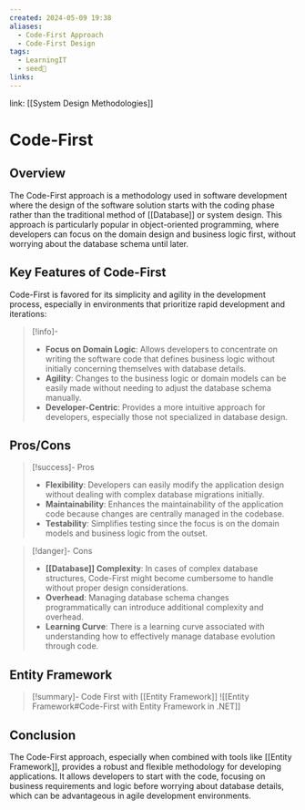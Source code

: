 ```yaml
---
created: 2024-05-09 19:38
aliases:
  - Code-First Approach
  - Code-First Design
tags:
  - LearningIT
  - seed🌱
links:
---
```


link: [[System Design Methodologies]]

# Code-First

## Overview

The Code-First approach is a methodology used in software development where the design of the software solution starts with the coding phase rather than the traditional method of [[Database]] or system design. This approach is particularly popular in object-oriented programming, where developers can focus on the domain design and business logic first, without worrying about the database schema until later.

## Key Features of Code-First

Code-First is favored for its simplicity and agility in the development process, especially in environments that prioritize rapid development and iterations:

> [!info]-
> - **Focus on Domain Logic**: Allows developers to concentrate on writing the software code that defines business logic without initially concerning themselves with database details.
> - **Agility**: Changes to the business logic or domain models can be easily made without needing to adjust the database schema manually.
> - **Developer-Centric**: Provides a more intuitive approach for developers, especially those not specialized in database design.

## Pros/Cons

> [!success]- Pros
> - **Flexibility**: Developers can easily modify the application design without dealing with complex database migrations initially.
> - **Maintainability**: Enhances the maintainability of the application code because changes are centrally managed in the codebase.
> - **Testability**: Simplifies testing since the focus is on the domain models and business logic from the outset.


> [!danger]- Cons
> - **[[Database]] Complexity**: In cases of complex database structures, Code-First might become cumbersome to handle without proper design considerations.
> - **Overhead**: Managing database schema changes programmatically can introduce additional complexity and overhead.
> - **Learning Curve**: There is a learning curve associated with understanding how to effectively manage database evolution through code.

## Entity Framework


> [!summary]- Code First with [[Entity Framework]]
> ![[Entity Framework#Code-First with Entity Framework in .NET]]


## Conclusion

The Code-First approach, especially when combined with tools like [[Entity Framework]], provides a robust and flexible methodology for developing applications. It allows developers to start with the code, focusing on business requirements and logic before worrying about database details, which can be advantageous in agile development environments.

